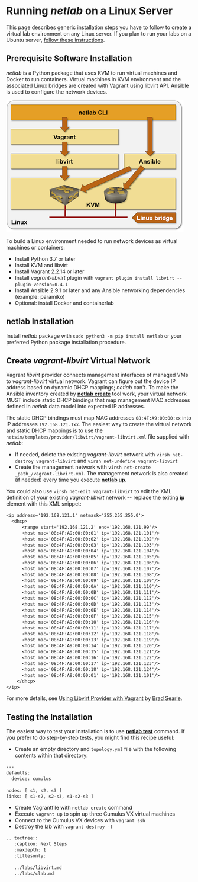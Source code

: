 # Running *netlab* on a Linux Server

This page describes generic installation steps you have to follow to create a virtual lab environment on any Linux server. If you plan to run your labs on a Ubuntu server, [follow these instructions](ubuntu.md).

## Prerequisite Software Installation

*netlab* is a Python package that uses KVM to run virtual machines and Docker to run containers. Virtual machines in KVM environment and the associated Linux bridges are created with Vagrant using libvirt API. Ansible is used to configure the network devices.

![netlab on Linux](linux-architecture.png)

To build a Linux environment needed to run network devices as virtual machines or containers:

* Install Python 3.7 or later
* Install KVM and libvirt
* Install Vagrant 2.2.14 or later
* Install *vagrant-libvirt* plugin with `vagrant plugin install libvirt --plugin-version=0.4.1`
* Install Ansible 2.9.1 or later and any Ansible networking dependencies (example: paramiko)
* Optional: install Docker and containerlab

## netlab Installation

Install *netlab* package with `sudo python3 -m pip install netlab` or your preferred Python package installation procedure.

## Create *vagrant-libvirt* Virtual Network

Vagrant *libvirt* provider connects management interfaces of managed VMs to *vagrant-libvirt* virtual network. Vagrant can figure out the device IP address based on dynamic DHCP mappings; *netlab* can't. To make the Ansible inventory created by **[netlab create](../netlab/create.md)** tool work, your virtual network MUST include static DHCP bindings that map management MAC addresses defined in *netlab* data model into expected IP addresses.

The static DHCP bindings must map MAC addresses `08:4F:A9:00:00:xx` into IP addresses `192.168.121.1xx`. The easiest way to create the virtual network and static DHCP mappings is to use the `netsim/templates/provider/libvirt/vagrant-libvirt.xml` file supplied with *netlab*:

* If needed, delete the existing *vagrant-libvirt* network with `virsh net-destroy vagrant-libvirt` and `virsh net-undefine vagrant-libvirt`
* Create the management network with `virsh net-create _path_/vagrant-libvirt.xml`. The management network is also created (if needed) every time you execute **[netlab up](../netlab/up.md)**.

You could also use `virsh net-edit vagrant-libvirt` to edit the XML definition of your existing *vagrant-libvirt* network -- replace the exiting **ip** element with this XML snippet:

```
<ip address='192.168.121.1' netmask='255.255.255.0'>
  <dhcp>
      <range start='192.168.121.2' end='192.168.121.99'/>
      <host mac='08:4F:A9:00:00:01' ip='192.168.121.101'/>
      <host mac='08:4F:A9:00:00:02' ip='192.168.121.102'/>
      <host mac='08:4F:A9:00:00:03' ip='192.168.121.103'/>
      <host mac='08:4F:A9:00:00:04' ip='192.168.121.104'/>
      <host mac='08:4F:A9:00:00:05' ip='192.168.121.105'/>
      <host mac='08:4F:A9:00:00:06' ip='192.168.121.106'/>
      <host mac='08:4F:A9:00:00:07' ip='192.168.121.107'/>
      <host mac='08:4F:A9:00:00:08' ip='192.168.121.108'/>
      <host mac='08:4F:A9:00:00:09' ip='192.168.121.109'/>
      <host mac='08:4F:A9:00:00:0A' ip='192.168.121.110'/>
      <host mac='08:4F:A9:00:00:0B' ip='192.168.121.111'/>
      <host mac='08:4F:A9:00:00:0C' ip='192.168.121.112'/>
      <host mac='08:4F:A9:00:00:0D' ip='192.168.121.113'/>
      <host mac='08:4F:A9:00:00:0E' ip='192.168.121.114'/>
      <host mac='08:4F:A9:00:00:0F' ip='192.168.121.115'/>
      <host mac='08:4F:A9:00:00:10' ip='192.168.121.116'/>
      <host mac='08:4F:A9:00:00:11' ip='192.168.121.117'/>
      <host mac='08:4F:A9:00:00:12' ip='192.168.121.118'/>
      <host mac='08:4F:A9:00:00:13' ip='192.168.121.119'/>
      <host mac='08:4F:A9:00:00:14' ip='192.168.121.120'/>
      <host mac='08:4F:A9:00:00:15' ip='192.168.121.121'/>
      <host mac='08:4F:A9:00:00:16' ip='192.168.121.122'/>
      <host mac='08:4F:A9:00:00:17' ip='192.168.121.123'/>
      <host mac='08:4F:A9:00:00:18' ip='192.168.121.124'/>
      <host mac='08:4F:A9:00:00:01' ip='192.168.121.101'/>
	</dhcp>
</ip>
```

For more details, see [Using Libvirt Provider with Vagrant](https://codingpackets.com/blog/using-the-libvirt-provider-with-vagrant/) by [Brad Searle](https://www.linkedin.com/in/bradleysearle/). 

## Testing the Installation

The easiest way to test your installation is to use **[netlab test](../netlab/test.md)** command. If you prefer to do step-by-step tests, you might find this recipe useful:

* Create an empty directory and `topology.yml` file with the following contents within that directory:

```
---
defaults:
  device: cumulus

nodes: [ s1, s2, s3 ]
links: [ s1-s2, s2-s3, s1-s2-s3 ]
```

* Create Vagrantfile with `netlab create` command
* Execute `vagrant up` to spin up three Cumulus VX virtual machines
* Connect to the Cumulus VX devices with `vagrant ssh`
* Destroy the lab with `vagrant destroy -f`

```eval_rst
.. toctree::
   :caption: Next Steps
   :maxdepth: 1
   :titlesonly:

   ../labs/libvirt.md
   ../labs/clab.md
```
